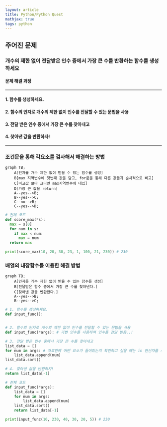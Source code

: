 ```yaml
---
layout: article
title: Python/Python Quest
mathjax: true
tags: python
---
```


## 주어진 문제

### 개수의 제한 없이 전달받은 인수 중에서 가장 큰 수를 반환하는 함수를 생성하세요
#### 문제 해결 과정
---
#### 1. 함수를 생성하세요.
#### 2. 함수의 인자로 개수의 제한 없이 인수를 전달할 수 있는 문법을 사용
#### 3. 전달 받은 인수 중에서 가장 큰 수를 찾아내고
#### 4. 찾아낸 값을 반환하자!
---

### 조건문을 통해 각요소를 검사해서 해결하는 방법

```mermaid
graph TB;
    A[인자를 개수 제한 없이 받을 수 있는 함수를 생성]
    B[max 지역변수에 첫번째 값을 담고, for문을 통해 다른 값들과 순차적으로 비교]
    C[비교값 보다 크다면 max지역변수에 대입]
    D[가장 큰 값을 return]
    A--yes-->B;
    B--yes-->C;
    C--no-->B;	
    C--yes-->D;
```

```python
# 전체 코드
def score_max(*s):
  max = s[0]
  for num in s:
    if max < num:
      max = num
  return max

print(score_max(10, 20, 30, 23, 1, 100, 21, 230)) # 230
```


### 배열의 내장함수를 이용한 해결 방법

```mermaid
graph TB;
    A[인자를 개수 제한 없이 받을 수 있는 함수를 생성]
    B[전달받은 함수 중에서 가장 큰 수를 찾아낸다.]
    C[찾아낸 값을 반환한다.]
    A--yes-->B;
    B--yes-->C;    
```

```python
# 1. 함수를 생성하세요.
def input_func():


# 2. 함수의 인자로 개수의 제한 없이 인수를 전달할 수 있는 문법을 사용
def input_func(*args): # 가변 인수를 사용하여 인수를 전달 받음..!

# 3. 전달 받은 인수 중에서 가장 큰 수를 찾아내고
list_data = []
for num in args: # 자료안에 어떤 요소가 들어있는지 확인하고 싶을 때는 in 연산자를 사용한다.
    list_data.append(num)
list_data.sort()

# 4. 찾아낸 값을 반환하자!
return list_data[-1]
```

```python
# 전체 코드
def input_func(*args):
    list_data = []
    for num in args:
        list_data.append(num)
    list_data.sort()
    return list_data[-1]

print(input_func(10, 230, 40, 30, 20, 5)) # 230

```





